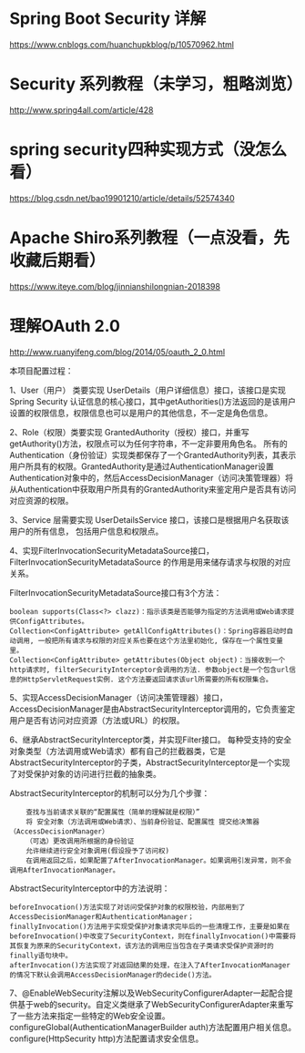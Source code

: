 # Spring Boot Security 详解

https://www.cnblogs.com/huanchupkblog/p/10570962.html

# Security 系列教程（未学习，粗略浏览）

http://www.spring4all.com/article/428

# spring security四种实现方式（没怎么看）

https://blog.csdn.net/bao19901210/article/details/52574340

# Apache Shiro系列教程（一点没看，先收藏后期看）

https://www.iteye.com/blog/jinnianshilongnian-2018398

# 理解OAuth 2.0

http://www.ruanyifeng.com/blog/2014/05/oauth_2_0.html

本项目配置过程：

1、User（用户） 类要实现 UserDetails（用户详细信息）接口，该接口是实现Spring Security 认证信息的核心接口，其中getAuthorities()方法返回的是该用户设置的权限信息，权限信息也可以是用户的其他信息，不一定是角色信息。

2、Role（权限）类要实现 GrantedAuthority（授权）接口，并重写getAuthority()方法，权限点可以为任何字符串，不一定非要用角色名。
所有的Authentication（身份验证）实现类都保存了一个GrantedAuthority列表，其表示用户所具有的权限。GrantedAuthority是通过AuthenticationManager设置Authentication对象中的，然后AccessDecisionManager（访问决策管理器）将从Authentication中获取用户所具有的GrantedAuthority来鉴定用户是否具有访问对应资源的权限。

3、Service 层需要实现 UserDetailsService 接口，该接口是根据用户名获取该用户的所有信息， 包括用户信息和权限点。

4、实现FilterInvocationSecurityMetadataSource接口，FilterInvocationSecurityMetadataSource 的作用是用来储存请求与权限的对应关系。

FilterInvocationSecurityMetadataSource接口有3个方法：

    boolean supports(Class<?> clazz)：指示该类是否能够为指定的方法调用或Web请求提供ConfigAttributes。
    Collection<ConfigAttribute> getAllConfigAttributes()：Spring容器启动时自动调用, 一般把所有请求与权限的对应关系也要在这个方法里初始化, 保存在一个属性变量里。
    Collection<ConfigAttribute> getAttributes(Object object)：当接收到一个http请求时, filterSecurityInterceptor会调用的方法. 参数object是一个包含url信息的HttpServletRequest实例. 这个方法要返回请求该url所需要的所有权限集合。

5、实现AccessDecisionManager（访问决策管理器）接口，AccessDecisionManager是由AbstractSecurityInterceptor调用的，它负责鉴定用户是否有访问对应资源（方法或URL）的权限。

6、继承AbstractSecurityInterceptor类，并实现Filter接口。
每种受支持的安全对象类型（方法调用或Web请求）都有自己的拦截器类，它是AbstractSecurityInterceptor的子类，AbstractSecurityInterceptor是一个实现了对受保护对象的访问进行拦截的抽象类。

AbstractSecurityInterceptor的机制可以分为几个步骤：

        查找与当前请求关联的“配置属性（简单的理解就是权限）”
        将 安全对象（方法调用或Web请求）、当前身份验证、配置属性 提交给决策器（AccessDecisionManager）
        （可选）更改调用所根据的身份验证
        允许继续进行安全对象调用(假设授予了访问权)
        在调用返回之后，如果配置了AfterInvocationManager。如果调用引发异常，则不会调用AfterInvocationManager。

AbstractSecurityInterceptor中的方法说明：

    beforeInvocation()方法实现了对访问受保护对象的权限校验，内部用到了AccessDecisionManager和AuthenticationManager；
    finallyInvocation()方法用于实现受保护对象请求完毕后的一些清理工作，主要是如果在beforeInvocation()中改变了SecurityContext，则在finallyInvocation()中需要将其恢复为原来的SecurityContext，该方法的调用应当包含在子类请求受保护资源时的finally语句块中。
    afterInvocation()方法实现了对返回结果的处理，在注入了AfterInvocationManager的情况下默认会调用AccessDecisionManager的decide()方法。

7、@EnableWebSecurity注解以及WebSecurityConfigurerAdapter一起配合提供基于web的security。自定义类继承了WebSecurityConfigurerAdapter来重写了一些方法来指定一些特定的Web安全设置。
configureGlobal(AuthenticationManagerBuilder auth)方法配置用户相关信息。
configure(HttpSecurity http)方法配置请求安全信息。



